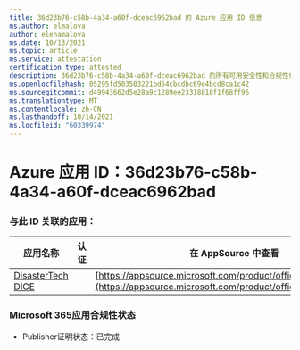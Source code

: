 ```yaml
---
title: 36d23b76-c58b-4a34-a60f-dceac6962bad 的 Azure 应用 ID 信息
ms.author: elmalova
author: elenamalova
ms.date: 10/13/2021
ms.topic: article
ms.service: attestation
certification_type: attested
description: 36d23b76-c58b-4a34-a60f-dceac6962bad 的所有可用安全性和合规性信息。
ms.openlocfilehash: 05295fd503503221bd54cbcdbc69e4bcd8ca1c42
ms.sourcegitcommit: d49943662d5e28a9c1289ee23318818f1f68ff96
ms.translationtype: MT
ms.contentlocale: zh-CN
ms.lasthandoff: 10/14/2021
ms.locfileid: "60339974"
---
```

# <a name="azure-app-id-36d23b76-c58b-4a34-a60f-dceac6962bad"></a>Azure 应用 ID：36d23b76-c58b-4a34-a60f-dceac6962bad


### <a name="apps-associated-with-this-id"></a>与此 ID 关联的应用：
| **应用名称** | **认证** | **在 AppSource 中查看** |
|--------------|---------------|-----------------------|
| [DisasterTech DICE](https://docs.microsoft.com/microsoft-365-app-certification/forward/WA200001909) |  | [https://appsource.microsoft.com/product/office/WA200001909](https://appsource.microsoft.com/product/office/WA200001909) |

### <a name="microsoft-365-app-compliance-status"></a>Microsoft 365应用合规性状态
- Publisher证明状态：已完成
